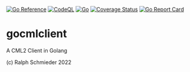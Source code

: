 [![Go Reference](https://pkg.go.dev/badge/github.com/rschmied/gocmlclient.svg)](https://pkg.go.dev/github.com/rschmied/gocmlclient) [![CodeQL](https://github.com/rschmied/gocmlclient/actions/workflows/codeql.yml/badge.svg)](https://github.com/rschmied/gocmlclient/actions/workflows/codeql.yml) [![Go](https://github.com/rschmied/gocmlclient/actions/workflows/go.yml/badge.svg)](https://github.com/rschmied/gocmlclient/actions/workflows/go.yml) [![Coverage Status](https://coveralls.io/repos/github/rschmied/gocmlclient/badge.svg?branch=main)](https://coveralls.io/github/rschmied/gocmlclient?branch=main) [![Go Report Card](https://goreportcard.com/badge/github.com/rschmied/gocmlclient)](https://goreportcard.com/report/github.com/rschmied/gocmlclient)

# gocmlclient

A CML2 Client in Golang

(c) Ralph Schmieder  2022
